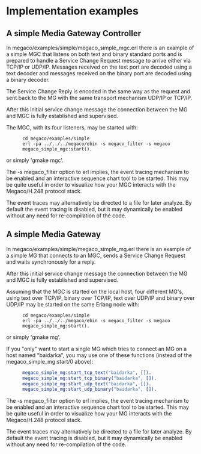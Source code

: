 <!--
%CopyrightBegin%

SPDX-License-Identifier: Apache-2.0

Copyright Ericsson AB 2023-2024. All Rights Reserved.

Licensed under the Apache License, Version 2.0 (the "License");
you may not use this file except in compliance with the License.
You may obtain a copy of the License at

    http://www.apache.org/licenses/LICENSE-2.0

Unless required by applicable law or agreed to in writing, software
distributed under the License is distributed on an "AS IS" BASIS,
WITHOUT WARRANTIES OR CONDITIONS OF ANY KIND, either express or implied.
See the License for the specific language governing permissions and
limitations under the License.

%CopyrightEnd%
-->
# Implementation examples

## A simple Media Gateway Controller

In megaco/examples/simple/megaco_simple_mgc.erl there is an example of a simple
MGC that listens on both text and binary standard ports and is prepared to
handle a Service Change Request message to arrive either via TCP/IP or UDP/IP.
Messages received on the text port are decoded using a text decoder and messages
received on the binary port are decoded using a binary decoder.

The Service Change Reply is encoded in the same way as the request and sent back
to the MG with the same transport mechanism UDP/IP or TCP/IP.

After this initial service change message the connection between the MG and MGC
is fully established and supervised.

The MGC, with its four listeners, may be started with:

```text
      cd megaco/examples/simple
      erl -pa ../../../megaco/ebin -s megaco_filter -s megaco
      megaco_simple_mgc:start().
```

or simply 'gmake mgc'.

The -s megaco_filter option to erl implies, the event tracing mechanism to be
enabled and an interactive sequence chart tool to be started. This may be quite
useful in order to visualize how your MGC interacts with the Megaco/H.248
protocol stack.

The event traces may alternatively be directed to a file for later analyze. By
default the event tracing is disabled, but it may dynamically be enabled without
any need for re-compilation of the code.

## A simple Media Gateway

In megaco/examples/simple/megaco_simple_mg.erl there is an example of a simple
MG that connects to an MGC, sends a Service Change Request and waits
synchronously for a reply.

After this initial service change message the connection between the MG and MGC
is fully established and supervised.

Assuming that the MGC is started on the local host, four different MG's, using
text over TCP/IP, binary over TCP/IP, text over UDP/IP and binary over UDP/IP
may be started on the same Erlang node with:

```text
      cd megaco/examples/simple
      erl -pa ../../../megaco/ebin -s megaco_filter -s megaco
      megaco_simple_mg:start().
```

or simply 'gmake mg'.

If you "only" want to start a single MG which tries to connect an MG on a host
named "baidarka", you may use one of these functions (instead of the
megaco_simple_mg:start/0 above):

```erlang
      megaco_simple_mg:start_tcp_text("baidarka", []).
      megaco_simple_mg:start_tcp_binary("baidarka", []).
      megaco_simple_mg:start_udp_text("baidarka", []).
      megaco_simple_mg:start_udp_binary("baidarka", []).
```

The -s megaco_filter option to erl implies, the event tracing mechanism to be
enabled and an interactive sequence chart tool to be started. This may be quite
useful in order to visualize how your MG interacts with the Megaco/H.248
protocol stack.

The event traces may alternatively be directed to a file for later analyze. By
default the event tracing is disabled, but it may dynamically be enabled without
any need for re-compilation of the code.
